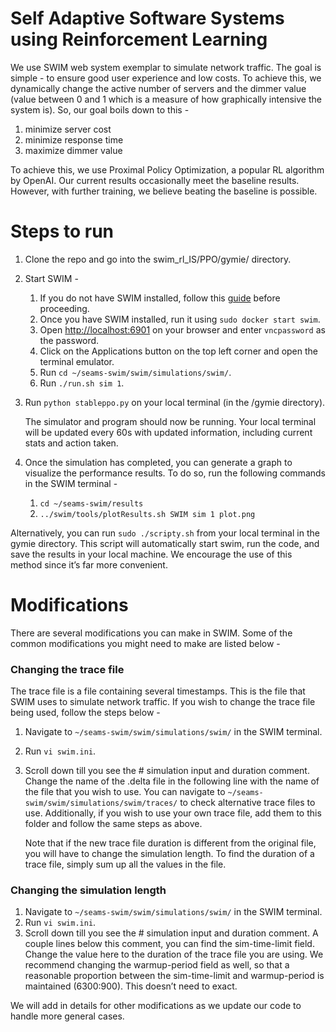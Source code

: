 # Self Adaptive Software Systems using Reinforcement Learning

We use SWIM web system exemplar to simulate network traffic. The goal is simple - to ensure good user experience and low costs. To achieve this, we dynamically change the active number of servers and the dimmer value (value between 0 and 1 which is a measure of how graphically intensive the system is). So, our goal boils down to this - 

1. minimize server cost
2. minimize response time
3. maximize dimmer value

To achieve this, we use Proximal Policy Optimization, a popular RL algorithm by OpenAI. Our current results occasionally meet the baseline results. However, with further training, we believe beating the baseline is possible.

# Steps to run

1. Clone the repo and go into the swim_rl_IS/PPO/gymie/ directory.
2. Start SWIM - 
    1. If you do not have SWIM installed, follow this [guide](https://github.com/karthikv1392/swim) before proceeding.
    2. Once you have SWIM installed, run it using `sudo docker start swim`.
    3. Open [http://localhost:6901](http://localhost:6901/) on your browser and enter `vncpassword` as the password.
    4. Click on the Applications button on the top left corner and open the terminal emulator.
    5. Run `cd ~/seams-swim/swim/simulations/swim/`.
    6. Run `./run.sh sim 1`.
3. Run `python stableppo.py` on your local terminal (in the /gymie directory).
    
    The simulator and program should now be running. Your local terminal will be updated every 60s with updated information, including current stats and action taken. 
    
4. Once the simulation has completed, you can generate a graph to visualize the performance results. To do so, run the following commands in the SWIM terminal - 
    1.  `cd ~/seams-swim/results` 
    2. `../swim/tools/plotResults.sh SWIM sim 1 plot.png`

Alternatively, you can run `sudo ./scripty.sh` from your local terminal in the gymie directory. This script will automatically start swim, run the code, and save the results in your local machine. We encourage the use of this method since it’s far more convenient. 

# Modifications

There are several modifications you can make in SWIM. Some of the common modifications you might need to make are listed below -  

### Changing the trace file

The trace file is a file containing several timestamps. This is the file that SWIM uses to simulate network traffic. If you wish to change the trace file being used, follow the steps below - 

1. Navigate to `~/seams-swim/swim/simulations/swim/` in the SWIM terminal. 
2. Run `vi swim.ini`. 
3. Scroll down till you see the # simulation input and duration comment. Change the name of the .delta file in the following line with the name of the file that you wish to use. You can navigate to `~/seams-swim/swim/simulations/swim/traces/` to check alternative trace files to use. Additionally, if you wish to use your own trace file, add them to this folder and follow the same steps as above.
    
    Note that if the new trace file duration is different from the original file, you will have to change the simulation length. To find the duration of a trace file, simply sum up all the values in the file.
    

### Changing the simulation length

1. Navigate to `~/seams-swim/swim/simulations/swim/` in the SWIM terminal. 
2. Run `vi swim.ini`. 
3. Scroll down till you see the # simulation input and duration comment. A couple lines below this comment, you can find the sim-time-limit field. Change the value here to the duration of the trace file you are using. We recommend changing the warmup-period field as well, so that a reasonable proportion between the sim-time-limit and warmup-period is maintained (6300:900). This doesn’t need to exact.

We will add in details for other modifications as we update our code to handle more general cases.
